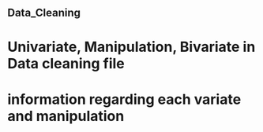 ## Data_Cleaning
# Univariate, Manipulation, Bivariate in Data cleaning file
# information regarding each variate and manipulation
